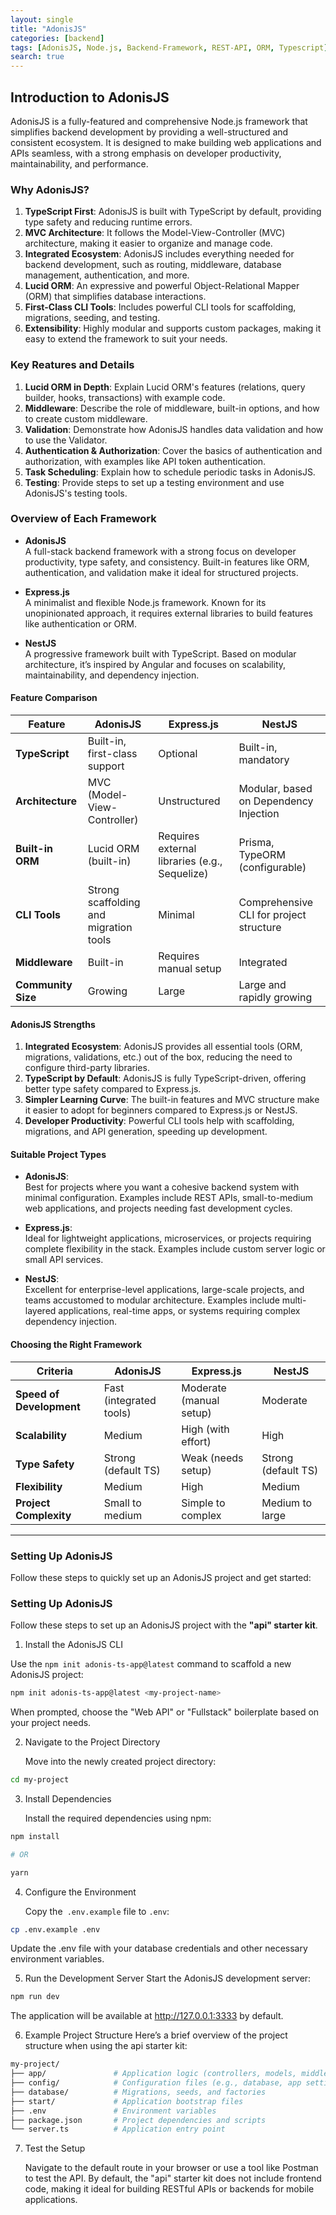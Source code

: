 ```yaml
---
layout: single
title: "AdonisJS"
categories: [backend]
tags: [AdonisJS, Node.js, Backend-Framework, REST-API, ORM, Typescript]
search: true
---
```


## Introduction to AdonisJS

AdonisJS is a fully-featured and comprehensive Node.js framework that simplifies backend development by providing a well-structured and consistent ecosystem. It is designed to make building web applications and APIs seamless, with a strong emphasis on developer productivity, maintainability, and performance.

### Why AdonisJS?

1. **TypeScript First**: AdonisJS is built with TypeScript by default, providing type safety and reducing runtime errors.
2. **MVC Architecture**: It follows the Model-View-Controller (MVC) architecture, making it easier to organize and manage code.
3. **Integrated Ecosystem**: AdonisJS includes everything needed for backend development, such as routing, middleware, database management, authentication, and more.
4. **Lucid ORM**: An expressive and powerful Object-Relational Mapper (ORM) that simplifies database interactions.
5. **First-Class CLI Tools**: Includes powerful CLI tools for scaffolding, migrations, seeding, and testing.
6. **Extensibility**: Highly modular and supports custom packages, making it easy to extend the framework to suit your needs.

### Key Reatures and Details

1. **Lucid ORM in Depth**: Explain Lucid ORM's features (relations, query builder, hooks, transactions) with example code.
2. **Middleware**: Describe the role of middleware, built-in options, and how to create custom middleware.
3. **Validation**: Demonstrate how AdonisJS handles data validation and how to use the Validator.
4. **Authentication & Authorization**: Cover the basics of authentication and authorization, with examples like API token authentication.
5. **Task Scheduling**: Explain how to schedule periodic tasks in AdonisJS.
6. **Testing**: Provide steps to set up a testing environment and use AdonisJS's testing tools.

### Overview of Each Framework

- **AdonisJS**  
  A full-stack backend framework with a strong focus on developer productivity, type safety, and consistency. Built-in features like ORM, authentication, and validation make it ideal for structured projects.

- **Express.js**  
  A minimalist and flexible Node.js framework. Known for its unopinionated approach, it requires external libraries to build features like authentication or ORM.

- **NestJS**  
  A progressive framework built with TypeScript. Based on modular architecture, it’s inspired by Angular and focuses on scalability, maintainability, and dependency injection.

#### Feature Comparison

| Feature            | AdonisJS                               | Express.js                                    | NestJS                                  |
| ------------------ | -------------------------------------- | --------------------------------------------- | --------------------------------------- |
| **TypeScript**     | Built-in, first-class support          | Optional                                      | Built-in, mandatory                     |
| **Architecture**   | MVC (Model-View-Controller)            | Unstructured                                  | Modular, based on Dependency Injection  |
| **Built-in ORM**   | Lucid ORM (built-in)                   | Requires external libraries (e.g., Sequelize) | Prisma, TypeORM (configurable)          |
| **CLI Tools**      | Strong scaffolding and migration tools | Minimal                                       | Comprehensive CLI for project structure |
| **Middleware**     | Built-in                               | Requires manual setup                         | Integrated                              |
| **Community Size** | Growing                                | Large                                         | Large and rapidly growing               |

#### AdonisJS Strengths

1. **Integrated Ecosystem**: AdonisJS provides all essential tools (ORM, migrations, validations, etc.) out of the box, reducing the need to configure third-party libraries.
2. **TypeScript by Default**: AdonisJS is fully TypeScript-driven, offering better type safety compared to Express.js.
3. **Simpler Learning Curve**: The built-in features and MVC structure make it easier to adopt for beginners compared to Express.js or NestJS.
4. **Developer Productivity**: Powerful CLI tools help with scaffolding, migrations, and API generation, speeding up development.

#### Suitable Project Types

- **AdonisJS**:  
  Best for projects where you want a cohesive backend system with minimal configuration. Examples include REST APIs, small-to-medium web applications, and projects needing fast development cycles.

- **Express.js**:  
  Ideal for lightweight applications, microservices, or projects requiring complete flexibility in the stack. Examples include custom server logic or small API services.

- **NestJS**:  
  Excellent for enterprise-level applications, large-scale projects, and teams accustomed to modular architecture. Examples include multi-layered applications, real-time apps, or systems requiring complex dependency injection.

#### Choosing the Right Framework

| Criteria                 | AdonisJS                | Express.js              | NestJS              |
| ------------------------ | ----------------------- | ----------------------- | ------------------- |
| **Speed of Development** | Fast (integrated tools) | Moderate (manual setup) | Moderate            |
| **Scalability**          | Medium                  | High (with effort)      | High                |
| **Type Safety**          | Strong (default TS)     | Weak (needs setup)      | Strong (default TS) |
| **Flexibility**          | Medium                  | High                    | Medium              |
| **Project Complexity**   | Small to medium         | Simple to complex       | Medium to large     |

---

### Setting Up AdonisJS

Follow these steps to quickly set up an AdonisJS project and get started:

### Setting Up AdonisJS

Follow these steps to set up an AdonisJS project with the **"api" starter kit**.

1. Install the AdonisJS CLI

Use the `npm init adonis-ts-app@latest` command to scaffold a new AdonisJS project:

```bash
npm init adonis-ts-app@latest <my-project-name>
```

When prompted, choose the "Web API" or "Fullstack" boilerplate based on your project needs.

2. Navigate to the Project Directory

   Move into the newly created project directory:

```bash
cd my-project
```

3. Install Dependencies

   Install the required dependencies using npm:

```bash
npm install

# OR

yarn
```

4.  Configure the Environment

    Copy the` .env.example` file to `.env`:

```bash
cp .env.example .env
```

Update the .env file with your database credentials and other necessary environment variables.

5. Run the Development Server
   Start the AdonisJS development server:

```bash
npm run dev
```

The application will be available at http://127.0.0.1:3333 by default.

6. Example Project Structure
   Here’s a brief overview of the project structure when using the api starter kit:

```bash
my-project/
├── app/               # Application logic (controllers, models, middleware)
├── config/            # Configuration files (e.g., database, app settings)
├── database/          # Migrations, seeds, and factories
├── start/             # Application bootstrap files
├── .env               # Environment variables
├── package.json       # Project dependencies and scripts
└── server.ts          # Application entry point
```

7. Test the Setup

   Navigate to the default route in your browser or use a tool like Postman to test the API. By default, the "api" starter kit does not include frontend code, making it ideal for building RESTful APIs or backends for mobile applications.
